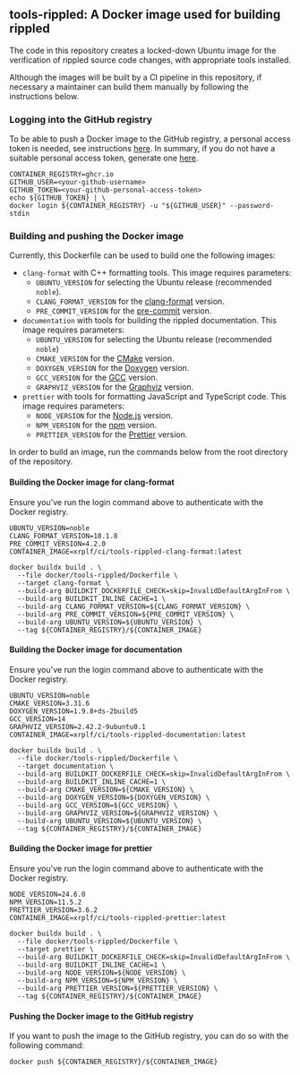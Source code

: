 ## tools-rippled: A Docker image used for building rippled

The code in this repository creates a locked-down Ubuntu image for the
verification of rippled source code changes, with appropriate tools installed.

Although the images will be built by a CI pipeline in this repository, if
necessary a maintainer can build them manually by following the instructions
below.

### Logging into the GitHub registry

To be able to push a Docker image to the GitHub registry, a personal access
token is needed, see instructions [here](https://docs.github.com/en/packages/working-with-a-github-packages-registry/working-with-the-container-registry#authenticating-with-a-personal-access-token-classic).
In summary, if you do not have a suitable personal access token, generate one
[here](https://github.com/settings/tokens/new?scopes=write:packages).

```shell
CONTAINER_REGISTRY=ghcr.io
GITHUB_USER=<your-github-username>
GITHUB_TOKEN=<your-github-personal-access-token>
echo ${GITHUB_TOKEN} | \
docker login ${CONTAINER_REGISTRY} -u "${GITHUB_USER}" --password-stdin
```

### Building and pushing the Docker image

Currently, this Dockerfile can be used to build one the following images:

* `clang-format` with C++ formatting tools. This image requires parameters:
  * `UBUNTU_VERSION` for selecting the Ubuntu release (recommended `noble`).
  * `CLANG_FORMAT_VERSION` for the [clang-format](http://clang.llvm.org/docs/ClangFormat.html) version.
  * `PRE_COMMIT_VERSION` for the [pre-commit](https://pre-commit.com/) version.
* `documentation` with tools for building the rippled documentation. This image
  requires parameters:
  * `UBUNTU_VERSION` for selecting the Ubuntu release (recommended `noble`)
  * `CMAKE_VERSION` for the [CMake](https://cmake.org/) version.
  * `DOXYGEN_VERSION` for the [Doxygen](https://www.doxygen.nl/) version.
  * `GCC_VERSION` for the [GCC](https://gcc.gnu.org/) version.
  * `GRAPHVIZ_VERSION` for the [Graphviz](https://graphviz.org/) version.
* `prettier` with tools for formatting JavaScript and TypeScript code. This
  image requires parameters:
  * `NODE_VERSION` for the [Node.js](https://nodejs.org/) version.
  * `NPM_VERSION` for the [npm](https://www.npmjs.com/) version.
  * `PRETTIER_VERSION` for the [Prettier](https://prettier.io/) version.

In order to build an image, run the commands below from the root directory of
the repository.

#### Building the Docker image for clang-format

Ensure you've run the login command above to authenticate with the Docker
registry.

```shell
UBUNTU_VERSION=noble
CLANG_FORMAT_VERSION=18.1.8
PRE_COMMIT_VERSION=4.2.0
CONTAINER_IMAGE=xrplf/ci/tools-rippled-clang-format:latest

docker buildx build . \
  --file docker/tools-rippled/Dockerfile \
  --target clang-format \
  --build-arg BUILDKIT_DOCKERFILE_CHECK=skip=InvalidDefaultArgInFrom \
  --build-arg BUILDKIT_INLINE_CACHE=1 \
  --build-arg CLANG_FORMAT_VERSION=${CLANG_FORMAT_VERSION} \
  --build-arg PRE_COMMIT_VERSION=${PRE_COMMIT_VERSION} \
  --build-arg UBUNTU_VERSION=${UBUNTU_VERSION} \
  --tag ${CONTAINER_REGISTRY}/${CONTAINER_IMAGE}
```

#### Building the Docker image for documentation

Ensure you've run the login command above to authenticate with the Docker
registry.

```shell
UBUNTU_VERSION=noble
CMAKE_VERSION=3.31.6
DOXYGEN_VERSION=1.9.8+ds-2build5
GCC_VERSION=14
GRAPHVIZ_VERSION=2.42.2-9ubuntu0.1
CONTAINER_IMAGE=xrplf/ci/tools-rippled-documentation:latest

docker buildx build . \
  --file docker/tools-rippled/Dockerfile \
  --target documentation \
  --build-arg BUILDKIT_DOCKERFILE_CHECK=skip=InvalidDefaultArgInFrom \
  --build-arg BUILDKIT_INLINE_CACHE=1 \
  --build-arg CMAKE_VERSION=${CMAKE_VERSION} \
  --build-arg DOXYGEN_VERSION=${DOXYGEN_VERSION} \
  --build-arg GCC_VERSION=${GCC_VERSION} \
  --build-arg GRAPHVIZ_VERSION=${GRAPHVIZ_VERSION} \
  --build-arg UBUNTU_VERSION=${UBUNTU_VERSION} \
  --tag ${CONTAINER_REGISTRY}/${CONTAINER_IMAGE}
```

#### Building the Docker image for prettier

Ensure you've run the login command above to authenticate with the Docker
registry.

```shell
NODE_VERSION=24.6.0
NPM_VERSION=11.5.2
PRETTIER_VERSION=3.6.2
CONTAINER_IMAGE=xrplf/ci/tools-rippled-prettier:latest

docker buildx build . \
  --file docker/tools-rippled/Dockerfile \
  --target prettier \
  --build-arg BUILDKIT_DOCKERFILE_CHECK=skip=InvalidDefaultArgInFrom \
  --build-arg BUILDKIT_INLINE_CACHE=1 \
  --build-arg NODE_VERSION=${NODE_VERSION} \
  --build-arg NPM_VERSION=${NPM_VERSION} \
  --build-arg PRETTIER_VERSION=${PRETTIER_VERSION} \
  --tag ${CONTAINER_REGISTRY}/${CONTAINER_IMAGE}
```

#### Pushing the Docker image to the GitHub registry

If you want to push the image to the GitHub registry, you can do so with the
following command:

```shell
docker push ${CONTAINER_REGISTRY}/${CONTAINER_IMAGE}
```

